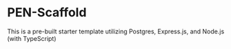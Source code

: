 # PEN-Scaffold
This is a pre-built starter template utilizing Postgres, Express.js, and Node.js (with TypeScript)
